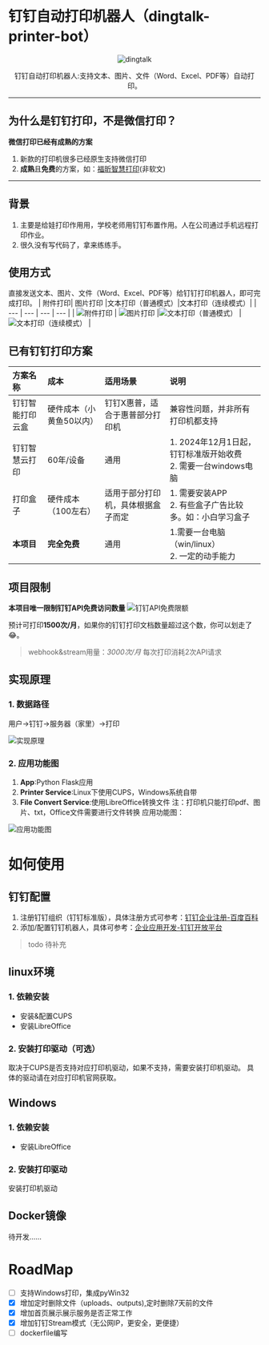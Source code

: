 # 钉钉自动打印机器人（dingtalk-printer-bot）
<div align="center">

![dingtalk](doc/images/dingtalkxprinter.png)

<p>钉钉自动打印机器人:支持文本、图片、文件（Word、Excel、PDF等）自动打印。</p>
</div>

---

## 为什么是钉钉打印，不是微信打印？
**微信打印已经有成熟的方案**
1. 新款的打印机很多已经原生支持微信打印
2. **成熟**且**免费**的方案，如：[福昕智慧打印](https://www.foxitcloud.cn/print/)(非软文)

---

## 背景
1. 主要是给娃打印作用用，学校老师用钉钉布置作用。人在公司通过手机远程打印作业。
2. 很久没有写代码了，拿来练练手。

## 使用方式
直接发送文本、图片、文件（Word、Excel、PDF等）给钉钉打印机器人，即可完成打印。
| 附件打印| 图片打印 |文本打印（普通模式）|文本打印（连续模式）|
| --- | --- | --- | --- |
| ![附件打印](doc/images/print_file.jpg) | ![图片打印](doc/images/print_picture.jpg)  |![文本打印（普通模式）](doc/images/print_txt.jpg) |![文本打印（连续模式）](doc/images/print_txt2.jpg) |


## 已有钉钉打印方案

|方案名称|成本|适用场景|说明|
|:---|:---|:---|:---|
|钉钉智能打印云盒|硬件成本（小黄鱼50以内）|钉钉X惠普，适合于惠普部分打印机|兼容性问题，并非所有打印机都支持|
|钉钉智慧云打印|60年/设备|通用|1. 2024年12月1日起，钉钉标准版开始收费<br/>2. 需要一台windows电脑|
|打印盒子|硬件成本（100左右）|适用于部分打印机，具体根据盒子而定|1. 需要安装APP<br/>2. 有些盒子广告比较多。如：小白学习盒子|
|**本项目**|**完全免费**|通用|1.需要一台电脑（win/linux）<br/>2. 一定的动手能力|




## 项目限制
**本项目唯一限制钉钉API免费访问数量**
![钉钉API免费限额](doc/images/dingding_price.png)

预计可打印**1500次/月**，如果你的钉钉打印文档数量超过这个数，你可以划走了 :joy:。
> webhook&stream用量：*3000次/月*
> 每次打印消耗2次API请求

## 实现原理
### 1. 数据路径
用户->钉钉->服务器（家里）->打印

![实现原理](doc/images/printer_bot_workflow.drawio.png)

### 2. 应用功能图
1. **App**:Python Flask应用
2. **Printer Service**:Linux下使用CUPS，Windows系统自带
3. **File Convert Service**:使用LibreOffice转换文件
注：打印机只能打印pdf、图片、txt，Office文件需要进行文件转换
应用功能图：

![应用功能图](doc/images/printer_bot_function.drawio.png)

# 如何使用
## 钉钉配置
1. 注册钉钉组织（钉钉标准版），具体注册方式可参考：[钉钉企业注册-百度百科](https://jingyan.baidu.com/article/6fb756ec80c40f241858fb1b.html)
2. 添加/配置钉钉机器人，具体可参考：[企业应用开发-钉钉开放平台](https://open.dingtalk.com/document/orgapp/learning-map)

> todo 待补充

## linux环境
### 1. 依赖安装
- 安装&配置CUPS
- 安装LibreOffice

### 2. 安装打印驱动（可选）
取决于CUPS是否支持对应打印机驱动，如果不支持，需要安装打印机驱动。
具体的驱动请在对应打印机官网获取。



## Windows
### 1. 依赖安装
- 安装LibreOffice

### 2. 安装打印驱动
安装打印机驱动

## Docker镜像
待开发……



# RoadMap
- [ ] 支持Windows打印，集成pyWin32
- [x] 增加定时删除文件（uploads、outputs),定时删除7天前的文件
- [x] 增加首页展示展示服务是否正常工作
- [x] 增加钉钉Stream模式（无公网IP，更安全，更便捷）
- [ ] dockerfile编写
